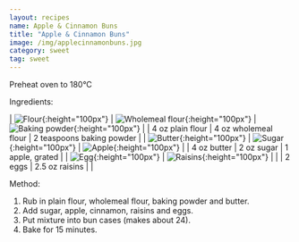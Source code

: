 ```yaml
---
layout: recipes
name: Apple & Cinnamon Buns
title: "Apple & Cinnamon Buns"
image: /img/applecinnamonbuns.jpg
category: sweet
tag: sweet
---
```


Preheat oven to 180°C

Ingredients:

| ![Flour](/img/flour.jpg){:height="100px"} | ![Wholemeal flour](/img/wholemealflour.jpg){:height="100px"} | ![Baking powder](/img/bakingpowder.jpg){:height="100px"} |
| 4 oz plain flour | 4 oz wholemeal flour | 2 teaspoons baking powder |
| ![Butter](/img/butter.jpg){:height="100px"} | ![Sugar](/img/sugar.jpg){:height="100px"} | ![Apple](/img/apple.jpg){:height="100px"} |
| 4 oz butter | 2 oz sugar | 1 apple, grated |
| ![Egg](/img/egg.jpg){:height="100px"} | ![Raisins](/img/raisins.jpg){:height="100px"} |  |
| 2 eggs | 2.5 oz raisins |  |

Method:

1. Rub in plain flour, wholemeal flour, baking powder and butter.
2. Add sugar, apple, cinnamon, raisins and eggs.
3. Put mixture into bun cases (makes about 24).
4. Bake for 15 minutes.
